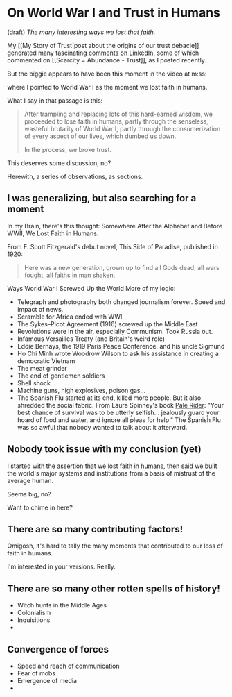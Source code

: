 # On World War I and Trust in Humans
(draft) 
*The many interesting ways we lost that faith.* 

My [[My Story of Trust|post about the origins of our trust debacle]] generated many [fascinating comments on LinkedIn](https://www.linkedin.com/pulse/my-story-trust-jerry-michalski-gzvoc/), some of which commented on [[Scarcity = Abundance - Trust]], as I posted recently. 

But the biggie appears to have been this moment in the video at m:ss:

where I pointed to World War I as the moment we lost faith in humans. 

What I say in that passage is this: 

> After trampling and replacing lots of this hard-earned wisdom, we proceeded to lose faith in humans, partly through the senseless, wasteful brutality of World War I, partly through the consumerization of every aspect of our lives, which dumbed us down.
> 
> In the process, we broke trust. 

This deserves some discussion, no? 

Herewith, a series of observations, as sections. 
## I was generalizing, but also searching for a moment 

In my Brain, there's this thought: Somewhere After the Alphabet and Before WWII, We Lost Faith in Humans. 

From F. Scott Fitzgerald's debut novel, This Side of Paradise, published in 1920: 

> Here was a new generation, grown up to find all Gods dead, all wars fought, all faiths in man shaken.

Ways World War I Screwed Up the World 
More of my logic:

- Telegraph and photography both changed journalism forever. Speed and impact of news. 
- Scramble for Africa ended with WWI 
- The Sykes–Picot Agreement (1916) screwed up the Middle East 
- Revolutions were in the air, especially Communism. Took Russia out. 
- Infamous Versailles Treaty (and Britain's weird role) 
- Eddie Bernays, the 1919 Paris Peace Conference, and his uncle Sigmund 
- Ho Chi Minh wrote Woodrow Wilson to ask his assistance in creating a democratic Vietnam 
- The meat grinder 
- The end of gentlemen soldiers 
- Shell shock 
- Machine guns, high explosives, poison gas... 
- The Spanish Flu started at its end, killed more people. But it also shredded the social fabric. From Laura Spinney's book [Pale Rider](https://www.amazon.com/dp/B01NA026PU/jerrymichalskisr): "Your best chance of survival was to be utterly selfish...  jealously guard your hoard of food and water, and ignore all pleas for help." The Spanish Flu was so awful that nobody wanted to talk about it afterward. 

## Nobody took issue with my conclusion (yet) 

I started with the assertion that we lost faith in humans, then said we built the world's major systems and institutions from a basis of mistrust of the average human. 

Seems big, no? 

Want to chime in here? 
## There are so many contributing factors! 

Omigosh, it's hard to tally the many moments that contributed to our loss of faith in humans. 

I'm interested in your versions. Really. 
## There are so many other rotten spells of history!

- Witch hunts in the Middle Ages 
- Colonialism 
- Inquisitions 
- 

## Convergence of forces 

- Speed and reach of communication 
- Fear of mobs 
- Emergence of media 
- 